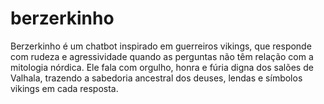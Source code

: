 # berzerkinho
Berzerkinho é um chatbot inspirado em guerreiros vikings, que responde com rudeza e agressividade quando as perguntas não têm relação com a mitologia nórdica. Ele fala com orgulho, honra e fúria digna dos salões de Valhala, trazendo a sabedoria ancestral dos deuses, lendas e símbolos vikings em cada resposta.
